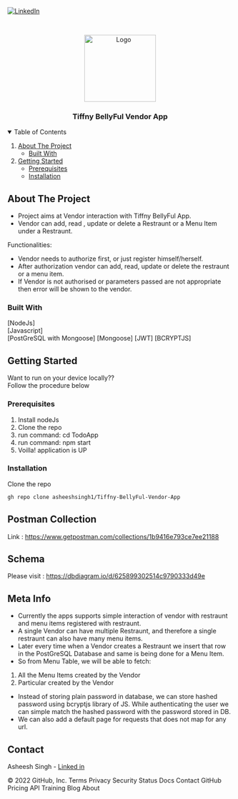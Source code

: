 [![LinkedIn][linkedin-shield]][linkedin-url]


<!-- PROJECT LOGO -->
<br />
<p align="center">
  <a href="https://1drv.ms/u/s!Ar_vfbHCB9exc2gL-vC3tKlqaXo?e=QzYVfC">
    <img src="https://en.pimg.jp/060/799/223/1/60799223.jpg" alt="Logo" width="160" height="150">
  </a>

  <h3 align="center">Tiffny BellyFul Vendor App</h3>

  
  </p>
</p>



<!-- TABLE OF CONTENTS -->
<details open="open">
  <summary>Table of Contents</summary>
  <ol>
    <li>
      <a href="#about-the-project">About The Project</a>
      <ul>
        <li><a href="#built-with">Built With</a></li>
      </ul>
    </li>
    <li>
      <a href="#getting-started">Getting Started</a>
      <ul>
        <li><a href="#prerequisites">Prerequisites</a></li>
        <li><a href="#installation">Installation</a></li>
      </ul>
    </li>
  </ol>
</details>



<!-- ABOUT THE PROJECT -->
## About The Project
* Project aims at Vendor interaction with Tiffny BellyFul App.
* Vendor can add, read , update or delete a Restraunt or a Menu Item under a Restraunt.



Functionalities:
* Vendor needs to authorize first, or just register himself/herself.
* After authorization vendor can add, read, update or delete the restraunt or a menu item.
* If Vendor is not authorised or parameters passed are not appropriate then error will be shown to the vendor.

### Built With
[NodeJs]    
[Javascript]  
[PostGreSQL with Mongoose]
[Mongoose]
[JWT]
[BCRYPTJS]

<!-- GETTING STARTED -->
## Getting Started

Want to run on your device locally??    
Follow the procedure below

### Prerequisites

1. Install nodeJs
2. Clone the repo
3. run command: cd TodoApp
4. run command: npm start
5. Voilla! application is UP


### Installation

Clone the repo
   ```sh
   gh repo clone asheeshsingh1/Tiffny-BellyFul-Vendor-App
   ```



## Postman Collection

Link : https://www.getpostman.com/collections/1b9416e793ce7ee21188

## Schema
Please visit : 
https://dbdiagram.io/d/625899302514c9790333d49e


## Meta Info
* Currently the apps supports simple interaction of vendor with restraunt and menu items registered with restraunt.
* A single Vendor can have multiple Restraunt, and therefore a single restraunt can also have many menu items.
* Later every time when a Vendor creates a Restraunt we insert that row in the PostGreSQL Database and same is being done for a Menu Item.
* So from Menu Table, we will be able to fetch:

<ol>
    <li>All the Menu Items created by the Vendor</li>
    <li>Particular created by the Vendor</li>
</ol>

* Instead of storing plain password in database, we can store hashed password using bcryptjs library of JS. While authenticating the user we can simple match the hashed password with the password stored in DB.
* We can also add a default page for requests that does not map for any url.

<!-- CONTACT -->
## Contact

Asheesh Singh - [Linked in](https://github.com/asheeshsingh1/)




[linkedin-shield]: https://img.shields.io/badge/-LinkedIn-black.svg?style=for-the-badge&logo=linkedin&colorB=555
[linkedin-url]: https://github.com/asheeshsingh1/
© 2022 GitHub, Inc.
Terms
Privacy
Security
Status
Docs
Contact GitHub
Pricing
API
Training
Blog
About

